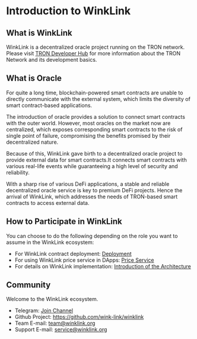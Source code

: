 # Introduction to WinkLink

## What is WinkLink

WinkLink is a decentralized oracle project running on the TRON network. Please visit [TRON Developer Hub](https://cn.developers.tron.network/) for more information about the TRON Network and its development basics.

## What is Oracle

For quite a long time, blockchain-powered smart contracts are unable to directly communicate with the external system, which limits the diversity of smart contract-based applications.

The introduction of oracle provides a solution to connect smart contracts with the outer world. However, most oracles on the market now are centralized, which exposes corresponding smart contracts to the risk of single point of failure, compromising the benefits promised by their decentralized nature.

Because of this, WinkLink gave birth to a decentralized oracle project to provide external data for smart contracts.It connects smart contracts with various real-life events while guaranteeing a high level of security and reliability.

With a sharp rise of various DeFi applications, a stable and reliable decentralized oracle service is key to premium DeFi projects. Hence the arrival of WinkLink, which addresses the needs of TRON-based smart contracts to access external data.

## How to Participate in WinkLink

You can choose to do the following depending on the role you want to assume in the WinkLink ecosystem:

- For WinkLink contract deployment: [Deployment](./deploy.md)
- For using WinkLink price service in DApps: [Price Service](./pricing.md)
- For details on WinkLink implementation: [Introduction of the Architecture](./architecture.md)

## Community

Welcome to the WinkLink ecosystem.

- Telegram: [Join Channel](https://t.me/joinchat/PDRBbhkNbOJd_6DJS4lRoA)
- Github Project: <https://github.com/wink-link/winklink>
- Team E-mail: <team@winklink.org>
- Support E-mail: <service@winklink.org>
